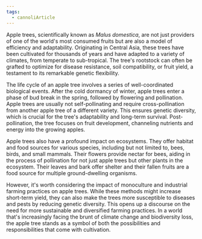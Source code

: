 ```yaml
---
tags:
  - cannoliArticle
---
```

Apple trees, scientifically known as *Malus domestica*, are not just providers of one of the world's most consumed fruits but are also a model of efficiency and adaptability. Originating in Central Asia, these trees have been cultivated for thousands of years and have adapted to a variety of climates, from temperate to sub-tropical. The tree's rootstock can often be grafted to optimize for disease resistance, soil compatibility, or fruit yield, a testament to its remarkable genetic flexibility.

The life cycle of an apple tree involves a series of well-coordinated biological events. After the cold dormancy of winter, apple trees enter a phase of bud break in the spring, followed by flowering and pollination. Apple trees are usually not self-pollinating and require cross-pollination from another apple tree of a different variety. This ensures genetic diversity, which is crucial for the tree's adaptability and long-term survival. Post-pollination, the tree focuses on fruit development, channeling nutrients and energy into the growing apples.

Apple trees also have a profound impact on ecosystems. They offer habitat and food sources for various species, including but not limited to, bees, birds, and small mammals. Their flowers provide nectar for bees, aiding in the process of pollination for not just apple trees but other plants in the ecosystem. Their leaves and bark offer shelter and their fallen fruits are a food source for multiple ground-dwelling organisms. 

However, it's worth considering the impact of monoculture and industrial farming practices on apple trees. While these methods might increase short-term yield, they can also make the trees more susceptible to diseases and pests by reducing genetic diversity. This opens up a discourse on the need for more sustainable and diversified farming practices. In a world that's increasingly facing the brunt of climate change and biodiversity loss, the apple tree stands as a symbol of both the possibilities and responsibilities that come with cultivation.

